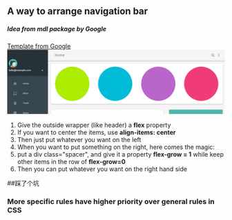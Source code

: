 ## A way to arrange navigation bar
##### Idea from mdl package by Google
[Template from Google](http://getmdl.io/templates/dashboard/index.html)
![Screenshot of Google mdl template's nav bar](nav-bar-example.png?raw=true "Optional Title")

1. Give the outside wrapper (like header) a **flex** property
2. If you want to center the items, use **align-items: center**
3. Then just put whatever you want on the left
4. When you want to put something on the right, here comes the magic:
5. put a div class="spacer", and give it a property **flex-grow = 1** while keep other items in the row of **flex-grow=0**
6. Then you can put whatever you want on the right hand side

##踩了个坑
### More specific rules have higher priority over general rules in CSS
